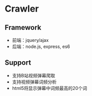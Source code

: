 Crawler
========
Framework 
---------
* 前端：jquery/ajax
* 后端：node.js, express, es6

Support
--------
* 支持B站视频弹幕爬取
* 支持视频弹幕词频分析
* html5将显示弹幕中词频最高的20个词
